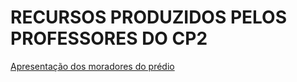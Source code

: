# RECURSOS PRODUZIDOS PELOS PROFESSORES DO CP2

[Apresentação dos moradores do prédio](https://alexiaca.github.io/cp2/audio-1ano-2.mp3)
